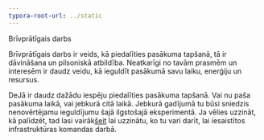 ```yaml
---
typora-root-url: ../static
---
```


Brīvprātīgais darbs

Brīvprātīgais darbs ir veids, kā piedalīties pasākuma tapšanā, tā ir dāvināšana un pilsoniskā atbildība. Neatkarīgi no tavām prasmēm un interesēm ir daudz veidu, kā ieguldīt pasākumā savu laiku, enerģiju un resursus.  

DeJā ir daudz dažādu iespēju piedalīties pasākuma tapšanā. Vai nu paša pasākuma laikā, vai jebkurā citā laikā. Jebkurā gadījumā tu būsi sniedzis nenovērtējamu ieguldījumu šajā ilgstošajā eksperimentā. Ja vēlies uzzināt, kā palīdzēt, tad lasi vairāk<span style="color:#006a44;">[šeit](https://dejā.lv/en/creation/volunteering)</span> lai uzzinātu, ko tu vari darīt, lai iesaistītos infrastruktūras komandas darbā.